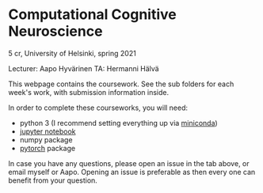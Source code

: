 # Computational Cognitive Neuroscience 
5 cr, University of Helsinki, spring 2021

Lecturer: Aapo Hyvärinen TA: Hermanni Hälvä

This webpage contains the coursework. See the sub folders for each week's work, with submission information inside.

In order to complete these courseworks, you will need:
  - python 3 (I recommend setting everything up via [miniconda](https://docs.conda.io/en/latest/miniconda.html))
  - [jupyter notebook](https://jupyter.org/)
  - numpy package
  - [pytorch](https://pytorch.org/) package
  
In case you have any questions, please open an issue in the tab above, or email myself or Aapo. Opening an issue is preferable as then every one can benefit from your question.
